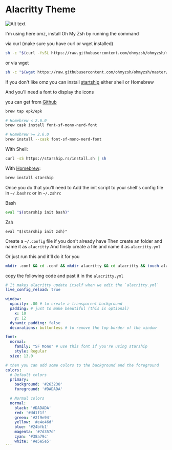 <h1> Alacritty Theme </h1>

![Alt text](https://raw.githubusercontent.com/medoxb11/alacritty-theme/main/img/screenshot.jpg)

I'm using here omz, install Oh My Zsh by running the command 

via curl (make sure you have curl or wget installed)
```bash
sh -c "$(curl -fsSL https://raw.githubusercontent.com/ohmyzsh/ohmyzsh/master/tools/install.sh)"
```

or via wget
```bash
sh -c "$(wget https://raw.githubusercontent.com/ohmyzsh/ohmyzsh/master/tools/install.sh -O -)"
```

If you don't like omz you can install [startship](starship.rs/) either shell or Homebrew

And you'll need a font to display the icons 

you can get from [Github](https://github.com/epk/SF-Mono-Nerd-Font)

```bash
brew tap epk/epk

# Homebrew < 2.6.0
brew cask install font-sf-mono-nerd-font

# Homebrew >= 2.6.0
brew install --cask font-sf-mono-nerd-font
```

With Shell:
```bash
curl -sS https://starship.rs/install.sh | sh
```

With [Homebrew](https://brew.sh):
```bash
brew install starship
```
Once you do that you'll need to Add the init script to your shell's config file in `~/.bashrc` or in `~/.zshrc`

Bash
```bash
eval "$(starship init bash)"
```
Zsh
```shell
eval "$(starship init zsh)"
```

Create a `~/.config` file if you don't already have 
Then create an folder and name it as `alacritty`
And finsly create a file and name it as `alacritty.yml`

Or just run this and it'll do it for you 

```bash
mkdir .conf && cd .conf && mkdir alacritty && cd alacritty && touch alacritty.yml
```

copy the following code and past it in the `alacritty.yml`

````yaml
# It makes alacritty update itself when we edit the `alacritty.yml`
live_config_reload: true

window:
  opacity: .80 # to create a transparent background
  padding: # just to make beautiful (this is optional)
    x: 10
    y: 12
  dynamic_padding: false
  decorations: buttonless # to remove the top border of the window 

font:
  normal:
    family: "SF Mono" # use this font if you're using starship
    style: Regular
  size: 13.0

# then you can add some colors to the background and the foreground 
colors:
  # Default colors
  primary:
    background: '#263238'
    foreground: '#DADADA'

  # Normal colors
  normal:
    black: '#DADADA'
    red: '#dd1f1f'
    green: '#2f9e94'
    yellow: '#e4e46d'
    blue: '#24bfb1'
    magenta: '#7d357d'
    cyan: '#38a79c'
    white: '#e5e5e5'
```
